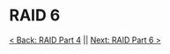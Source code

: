 # RAID 6

[< Back: RAID Part 4](https://github.com/sxcdennis/Linux-Guides/blob/master/RAID%20Part1.md "RAID Part 4") || [Next: RAID Part 6 >](https://github.com/sxcdennis/Linux-Guides/blob/master/RAID%20Part6.md "RAID Part 6")
